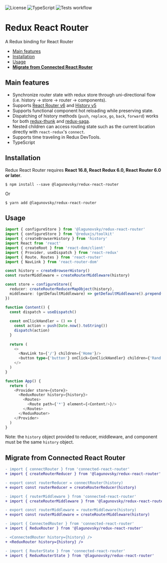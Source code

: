 ![License](https://img.shields.io/github/license/lagunovsky/redux-react-router)
![TypeScript](https://img.shields.io/badge/typescript-%3E%3D4.0.0-blue)
![Tests workflow](https://github.com/lagunovsky/redux-react-router/actions/workflows/publish.yml/badge.svg)

Redux React Router
======================

A Redux binding for React Router

- [Main features](#main-features)
- [Installation](#installation)
- [Usage](#usage)
- **[Migrate from Connected React Router](#migrate-from-connected-react-router)**

Main features
-----

- Synchronize router state with redux store through uni-directional flow (i.e. history -> store -> router -> components).
- Supports [React Router v6](https://github.com/ReactTraining/react-router/tree/dev) and [History v5](https://github.com/ReactTraining/history)
- Supports functional component hot reloading while preserving state.
- Dispatching of history methods (`push`, `replace`, `go`, `back`, `forward`) works for both [redux-thunk](https://github.com/gaearon/redux-thunk)
and [redux-saga](https://github.com/yelouafi/redux-saga).
- Nested children can access routing state such as the current location directly with `react-redux`'s `connect`.
- Supports time traveling in Redux DevTools.
- TypeScript


Installation
-----

Redux React Router requires **React 16.8, React Redux 6.0, React Router 6.0 or later**.

    $ npm install --save @lagunovsky/redux-react-router

Or

    $ yarn add @lagunovsky/redux-react-router


Usage
-----

```typescript jsx
import { configureStore } from '@lagunovsky/redux-react-router'
import { configureStore } from '@reduxjs/toolkit'
import { createBrowserHistory } from 'history'
import React from 'react'
import { createRoot } from 'react-dom/client'
import { Provider, useDispatch } from 'react-redux'
import { Route, Routes } from 'react-router'
import { NavLink } from 'react-router-dom'

const history = createBrowserHistory()
const routerMiddleware = createRouterMiddleware(history)

const store = configureStore({
  reducer: createRouterReducerMapObject(history),
  middleware: (getDefaultMiddleware) => getDefaultMiddleware().prepend(routerMiddleware),
})

function Content() {
  const dispatch = useDispatch()
  
  const onClickHandler = () => {
    const action = push(Date.now().toString())
    dispatch(action)
  }
  
  return (
    <>
      <NavLink to={'/'} children={'Home'}/>
      <button type={'button'} onClick={onClickHandler} children={'Rand'}/>
    </>
  )
}

function App() {
  return (
    <Provider store={store}>
      <ReduxRouter history={history}>
        <Routes>
          <Route path={'*'} element={<Content/>}/>
        </Routes>
      </ReduxRouter>
    </Provider>
  )
}
```

Note: the `history` object provided to reducer, middleware, and component must be the same `history` object.


Migrate from Connected React Router
----
```diff
- import { connectRouter } from 'connected-react-router'
+ import { createRouterReducer } from '@lagunovsky/redux-react-router'

- export const routerReducer = connectRouter(history)
+ export const routerReducer = createRouterReducer(history)
```

```diff
- import { routerMiddleware } from 'connected-react-router'
+ import { createRouterMiddleware } from '@lagunovsky/redux-react-router'

- export const routerMiddleware = routerMiddleware(history)
+ export const routerMiddleware = createRouterMiddleware(history)
```

```diff
- import { ConnectedRouter } from 'connected-react-router'
+ import { ReduxRouter } from '@lagunovsky/redux-react-router'

- <ConnectedRouter history={history} />
+ <ReduxRouter history={history} />
```

```diff
- import { RouterState } from 'connected-react-router'
+ import { ReduxRouterState } from '@lagunovsky/redux-react-router'
```
